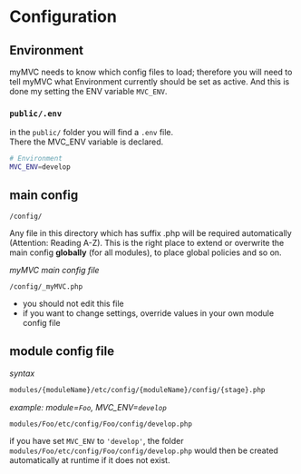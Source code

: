 <!--[Getting Started]-->
# Configuration

## Environment <a name="Environment"></a>

myMVC needs to know which config files to load; therefore you will need to tell myMVC what Environment currently should be set as active. And this is done my setting the ENV variable `MVC_ENV`.

### `public/.env`
in the `public/` folder you will find a `.env` file.  
There the MVC_ENV variable is declared.

~~~bash
# Environment
MVC_ENV=develop
~~~

## main config <a name="main_config"></a>

~~~
/config/
~~~

Any file in this directory which has suffix .php will be required automatically (Attention: Reading A-Z). This is the right place to extend or overwrite the main config **globally** (for all modules), to place global policies and so on.

_myMVC main config file_  
~~~
/config/_myMVC.php
~~~
- you should not edit this file
- if you want to change settings, override values in your own module config file


## module config file <a name="custom_config"></a>

_syntax_  
~~~bash
modules/{moduleName}/etc/config/{moduleName}/config/{stage}.php
~~~

_example: module=`Foo`, MVC\_ENV=`develop`_  
~~~bash
modules/Foo/etc/config/Foo/config/develop.php
~~~

if you have set `MVC_ENV` to `'develop'`, the folder `modules/Foo/etc/config/Foo/config/develop.php` would then be created automatically at runtime if it does not exist.
